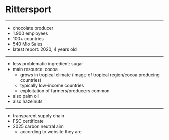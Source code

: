 # Rittersport
---
- chocolate producer
- 1.900 employees
- 100+ countries
- 540 Mio Sales
- latest report: 2020, 4 years old
---
- less problematic ingredient: sugar
- main resource: cocoa
	- grows in tropical climate (image of tropical region/cocoa producing countries)
	- typically low-income countries
	- exploitation of farmers/producers common
- also palm oil
- also hazelnuts
---
- transparent supply chain
- FSC certificate 
- 2025 carbon neutral aim
	- according to website they are 